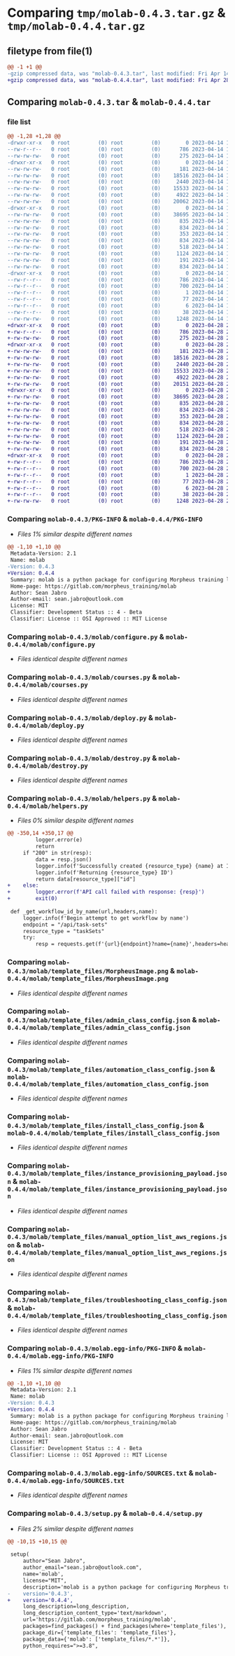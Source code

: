 # Comparing `tmp/molab-0.4.3.tar.gz` & `tmp/molab-0.4.4.tar.gz`

## filetype from file(1)

```diff
@@ -1 +1 @@
-gzip compressed data, was "molab-0.4.3.tar", last modified: Fri Apr 14 18:09:10 2023, max compression
+gzip compressed data, was "molab-0.4.4.tar", last modified: Fri Apr 28 20:05:13 2023, max compression
```

## Comparing `molab-0.4.3.tar` & `molab-0.4.4.tar`

### file list

```diff
@@ -1,28 +1,28 @@
-drwxr-xr-x   0 root         (0) root         (0)        0 2023-04-14 18:09:10.369736 molab-0.4.3/
--rw-r--r--   0 root         (0) root         (0)      786 2023-04-14 18:09:10.368736 molab-0.4.3/PKG-INFO
--rw-rw-rw-   0 root         (0) root         (0)      275 2023-04-14 18:08:53.000000 molab-0.4.3/README.md
-drwxr-xr-x   0 root         (0) root         (0)        0 2023-04-14 18:09:10.363736 molab-0.4.3/molab/
--rw-rw-rw-   0 root         (0) root         (0)      181 2023-04-14 18:08:53.000000 molab-0.4.3/molab/__init__.py
--rw-rw-rw-   0 root         (0) root         (0)    18516 2023-04-14 18:08:53.000000 molab-0.4.3/molab/configure.py
--rw-rw-rw-   0 root         (0) root         (0)     2440 2023-04-14 18:08:53.000000 molab-0.4.3/molab/courses.py
--rw-rw-rw-   0 root         (0) root         (0)    15533 2023-04-14 18:08:53.000000 molab-0.4.3/molab/deploy.py
--rw-rw-rw-   0 root         (0) root         (0)     4922 2023-04-14 18:08:53.000000 molab-0.4.3/molab/destroy.py
--rw-rw-rw-   0 root         (0) root         (0)    20062 2023-04-14 18:08:53.000000 molab-0.4.3/molab/helpers.py
-drwxr-xr-x   0 root         (0) root         (0)        0 2023-04-14 18:09:10.368736 molab-0.4.3/molab/template_files/
--rw-rw-rw-   0 root         (0) root         (0)    38695 2023-04-14 18:08:53.000000 molab-0.4.3/molab/template_files/MorpheusImage.png
--rw-rw-rw-   0 root         (0) root         (0)      835 2023-04-14 18:08:53.000000 molab-0.4.3/molab/template_files/admin_class_config.json
--rw-rw-rw-   0 root         (0) root         (0)      834 2023-04-14 18:08:53.000000 molab-0.4.3/molab/template_files/automation_class_config.json
--rw-rw-rw-   0 root         (0) root         (0)      353 2023-04-14 18:08:53.000000 molab-0.4.3/molab/template_files/git_auth_type_pat.json
--rw-rw-rw-   0 root         (0) root         (0)      834 2023-04-14 18:08:53.000000 molab-0.4.3/molab/template_files/install_class_config.json
--rw-rw-rw-   0 root         (0) root         (0)      518 2023-04-14 18:08:53.000000 molab-0.4.3/molab/template_files/instance_provisioning_payload.json
--rw-rw-rw-   0 root         (0) root         (0)     1124 2023-04-14 18:08:53.000000 molab-0.4.3/molab/template_files/manual_option_list_aws_regions.json
--rw-rw-rw-   0 root         (0) root         (0)      191 2023-04-14 18:08:53.000000 molab-0.4.3/molab/template_files/platform_setup.json
--rw-rw-rw-   0 root         (0) root         (0)      834 2023-04-14 18:08:53.000000 molab-0.4.3/molab/template_files/troubleshooting_class_config.json
-drwxr-xr-x   0 root         (0) root         (0)        0 2023-04-14 18:09:10.365736 molab-0.4.3/molab.egg-info/
--rw-r--r--   0 root         (0) root         (0)      786 2023-04-14 18:09:10.000000 molab-0.4.3/molab.egg-info/PKG-INFO
--rw-r--r--   0 root         (0) root         (0)      700 2023-04-14 18:09:10.000000 molab-0.4.3/molab.egg-info/SOURCES.txt
--rw-r--r--   0 root         (0) root         (0)        1 2023-04-14 18:09:10.000000 molab-0.4.3/molab.egg-info/dependency_links.txt
--rw-r--r--   0 root         (0) root         (0)       77 2023-04-14 18:09:10.000000 molab-0.4.3/molab.egg-info/requires.txt
--rw-r--r--   0 root         (0) root         (0)        6 2023-04-14 18:09:10.000000 molab-0.4.3/molab.egg-info/top_level.txt
--rw-r--r--   0 root         (0) root         (0)       38 2023-04-14 18:09:10.369736 molab-0.4.3/setup.cfg
--rw-rw-rw-   0 root         (0) root         (0)     1248 2023-04-14 18:08:53.000000 molab-0.4.3/setup.py
+drwxr-xr-x   0 root         (0) root         (0)        0 2023-04-28 20:05:13.904782 molab-0.4.4/
+-rw-r--r--   0 root         (0) root         (0)      786 2023-04-28 20:05:13.904782 molab-0.4.4/PKG-INFO
+-rw-rw-rw-   0 root         (0) root         (0)      275 2023-04-28 20:04:57.000000 molab-0.4.4/README.md
+drwxr-xr-x   0 root         (0) root         (0)        0 2023-04-28 20:05:13.900198 molab-0.4.4/molab/
+-rw-rw-rw-   0 root         (0) root         (0)      181 2023-04-28 20:04:57.000000 molab-0.4.4/molab/__init__.py
+-rw-rw-rw-   0 root         (0) root         (0)    18516 2023-04-28 20:04:57.000000 molab-0.4.4/molab/configure.py
+-rw-rw-rw-   0 root         (0) root         (0)     2440 2023-04-28 20:04:57.000000 molab-0.4.4/molab/courses.py
+-rw-rw-rw-   0 root         (0) root         (0)    15533 2023-04-28 20:04:57.000000 molab-0.4.4/molab/deploy.py
+-rw-rw-rw-   0 root         (0) root         (0)     4922 2023-04-28 20:04:57.000000 molab-0.4.4/molab/destroy.py
+-rw-rw-rw-   0 root         (0) root         (0)    20151 2023-04-28 20:04:57.000000 molab-0.4.4/molab/helpers.py
+drwxr-xr-x   0 root         (0) root         (0)        0 2023-04-28 20:05:13.904782 molab-0.4.4/molab/template_files/
+-rw-rw-rw-   0 root         (0) root         (0)    38695 2023-04-28 20:04:57.000000 molab-0.4.4/molab/template_files/MorpheusImage.png
+-rw-rw-rw-   0 root         (0) root         (0)      835 2023-04-28 20:04:57.000000 molab-0.4.4/molab/template_files/admin_class_config.json
+-rw-rw-rw-   0 root         (0) root         (0)      834 2023-04-28 20:04:57.000000 molab-0.4.4/molab/template_files/automation_class_config.json
+-rw-rw-rw-   0 root         (0) root         (0)      353 2023-04-28 20:04:57.000000 molab-0.4.4/molab/template_files/git_auth_type_pat.json
+-rw-rw-rw-   0 root         (0) root         (0)      834 2023-04-28 20:04:57.000000 molab-0.4.4/molab/template_files/install_class_config.json
+-rw-rw-rw-   0 root         (0) root         (0)      518 2023-04-28 20:04:57.000000 molab-0.4.4/molab/template_files/instance_provisioning_payload.json
+-rw-rw-rw-   0 root         (0) root         (0)     1124 2023-04-28 20:04:57.000000 molab-0.4.4/molab/template_files/manual_option_list_aws_regions.json
+-rw-rw-rw-   0 root         (0) root         (0)      191 2023-04-28 20:04:57.000000 molab-0.4.4/molab/template_files/platform_setup.json
+-rw-rw-rw-   0 root         (0) root         (0)      834 2023-04-28 20:04:57.000000 molab-0.4.4/molab/template_files/troubleshooting_class_config.json
+drwxr-xr-x   0 root         (0) root         (0)        0 2023-04-28 20:05:13.901115 molab-0.4.4/molab.egg-info/
+-rw-r--r--   0 root         (0) root         (0)      786 2023-04-28 20:05:13.000000 molab-0.4.4/molab.egg-info/PKG-INFO
+-rw-r--r--   0 root         (0) root         (0)      700 2023-04-28 20:05:13.000000 molab-0.4.4/molab.egg-info/SOURCES.txt
+-rw-r--r--   0 root         (0) root         (0)        1 2023-04-28 20:05:13.000000 molab-0.4.4/molab.egg-info/dependency_links.txt
+-rw-r--r--   0 root         (0) root         (0)       77 2023-04-28 20:05:13.000000 molab-0.4.4/molab.egg-info/requires.txt
+-rw-r--r--   0 root         (0) root         (0)        6 2023-04-28 20:05:13.000000 molab-0.4.4/molab.egg-info/top_level.txt
+-rw-r--r--   0 root         (0) root         (0)       38 2023-04-28 20:05:13.904782 molab-0.4.4/setup.cfg
+-rw-rw-rw-   0 root         (0) root         (0)     1248 2023-04-28 20:04:57.000000 molab-0.4.4/setup.py
```

### Comparing `molab-0.4.3/PKG-INFO` & `molab-0.4.4/PKG-INFO`

 * *Files 1% similar despite different names*

```diff
@@ -1,10 +1,10 @@
 Metadata-Version: 2.1
 Name: molab
-Version: 0.4.3
+Version: 0.4.4
 Summary: molab is a python package for configuring Morpheus training lab environments.
 Home-page: https://gitlab.com/morpheus_training/molab
 Author: Sean Jabro
 Author-email: sean.jabro@outlook.com
 License: MIT
 Classifier: Development Status :: 4 - Beta
 Classifier: License :: OSI Approved :: MIT License
```

### Comparing `molab-0.4.3/molab/configure.py` & `molab-0.4.4/molab/configure.py`

 * *Files identical despite different names*

### Comparing `molab-0.4.3/molab/courses.py` & `molab-0.4.4/molab/courses.py`

 * *Files identical despite different names*

### Comparing `molab-0.4.3/molab/deploy.py` & `molab-0.4.4/molab/deploy.py`

 * *Files identical despite different names*

### Comparing `molab-0.4.3/molab/destroy.py` & `molab-0.4.4/molab/destroy.py`

 * *Files identical despite different names*

### Comparing `molab-0.4.3/molab/helpers.py` & `molab-0.4.4/molab/helpers.py`

 * *Files 0% similar despite different names*

```diff
@@ -350,14 +350,17 @@
         logger.error(e)
         return
     if "200" in str(resp):
         data = resp.json()
         logger.info(f'Successfully created {resource_type} {name} at ID: {data[resource_type]["id"]}')
         logger.info(f'Returning {resource_type} ID')
         return data[resource_type]["id"]
+    else:
+        logger.error(f'API call failed with response: {resp}')
+        exit(0)
 
 def _get_workflow_id_by_name(url,headers,name):
     logger.info(f'Begin attempt to get workflow by name')
     endpoint = "/api/task-sets"
     resource_type = "taskSets"
     try:
         resp = requests.get(f'{url}{endpoint}?name={name}',headers=headers,verify=False)
```

### Comparing `molab-0.4.3/molab/template_files/MorpheusImage.png` & `molab-0.4.4/molab/template_files/MorpheusImage.png`

 * *Files identical despite different names*

### Comparing `molab-0.4.3/molab/template_files/admin_class_config.json` & `molab-0.4.4/molab/template_files/admin_class_config.json`

 * *Files identical despite different names*

### Comparing `molab-0.4.3/molab/template_files/automation_class_config.json` & `molab-0.4.4/molab/template_files/automation_class_config.json`

 * *Files identical despite different names*

### Comparing `molab-0.4.3/molab/template_files/install_class_config.json` & `molab-0.4.4/molab/template_files/install_class_config.json`

 * *Files identical despite different names*

### Comparing `molab-0.4.3/molab/template_files/instance_provisioning_payload.json` & `molab-0.4.4/molab/template_files/instance_provisioning_payload.json`

 * *Files identical despite different names*

### Comparing `molab-0.4.3/molab/template_files/manual_option_list_aws_regions.json` & `molab-0.4.4/molab/template_files/manual_option_list_aws_regions.json`

 * *Files identical despite different names*

### Comparing `molab-0.4.3/molab/template_files/troubleshooting_class_config.json` & `molab-0.4.4/molab/template_files/troubleshooting_class_config.json`

 * *Files identical despite different names*

### Comparing `molab-0.4.3/molab.egg-info/PKG-INFO` & `molab-0.4.4/molab.egg-info/PKG-INFO`

 * *Files 1% similar despite different names*

```diff
@@ -1,10 +1,10 @@
 Metadata-Version: 2.1
 Name: molab
-Version: 0.4.3
+Version: 0.4.4
 Summary: molab is a python package for configuring Morpheus training lab environments.
 Home-page: https://gitlab.com/morpheus_training/molab
 Author: Sean Jabro
 Author-email: sean.jabro@outlook.com
 License: MIT
 Classifier: Development Status :: 4 - Beta
 Classifier: License :: OSI Approved :: MIT License
```

### Comparing `molab-0.4.3/molab.egg-info/SOURCES.txt` & `molab-0.4.4/molab.egg-info/SOURCES.txt`

 * *Files identical despite different names*

### Comparing `molab-0.4.3/setup.py` & `molab-0.4.4/setup.py`

 * *Files 2% similar despite different names*

```diff
@@ -10,15 +10,15 @@
 
 setup(
     author="Sean Jabro",
     author_email="sean.jabro@outlook.com",
     name='molab',
     license="MIT",
     description='molab is a python package for configuring Morpheus training lab environments.',
-    version='0.4.3',
+    version='0.4.4',
     long_description=long_description,
     long_description_content_type='text/markdown',
     url='https://gitlab.com/morpheus_training/molab',
     packages=find_packages() + find_packages(where='template_files'),
     package_dir={'template_files': 'template_files'},
     package_data={'molab': ['template_files/*.*']},
     python_requires=">=3.8",
```


